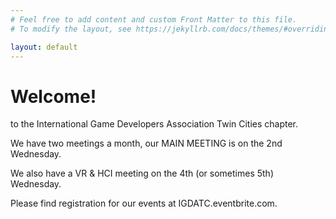 ```yaml
---
# Feel free to add content and custom Front Matter to this file.
# To modify the layout, see https://jekyllrb.com/docs/themes/#overriding-theme-defaults

layout: default
---
```


# Welcome!
to the International Game Developers Association Twin Cities chapter.

We have two meetings a month, our MAIN MEETING is on the 2nd Wednesday.

We also have a VR & HCI meeting on the 4th (or sometimes 5th) Wednesday.

Please find registration for our events at IGDATC.eventbrite.com.

